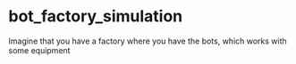 # bot_factory_simulation
Imagine that you have a factory where you have the bots, which works with some equipment 
